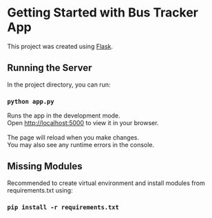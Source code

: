 # Getting Started with Bus Tracker App

This project was created using [Flask](https://flask.palletsprojects.com/en/2.2.x/).

## Running the Server

In the project directory, you can run:

### `python app.py`

Runs the app in the development mode.\
Open <http://localhost:5000> to view it in your browser.\
\
The page will reload when you make changes.\
You may also see any runtime errors in the console.

## Missing Modules

Recommended to create virtual environment and install modules from requirements.txt using:

### `pip install -r requirements.txt`
